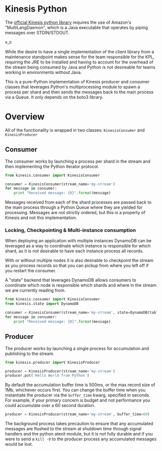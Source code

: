 # Kinesis Python

The [official Kinesis python library](https://github.com/awslabs/amazon-kinesis-client-python) requires the use of
Amazon's "MultiLangDaemon", which is a Java executable that operates by piping messages over STDIN/STDOUT.

ಠ\_ಠ

While the desire to have a single implementation of the client library from a maintenance standpoint makes sense for
the team responsible for the KPL, requiring the JRE to be installed and having to account for the overhead of the
stream being consumed by Java and Python is not desireable for teams working in environments without Java.

This is a pure-Python implementation of Kinesis producer and consumer classes that leverages Python's multiprocessing
module to spawn a process per shard and then sends the messages back to the main process via a Queue.  It only depends
on the boto3 library.


# Overview

All of the functionality is wrapped in two classes: `KinesisConsumer` and `KinesisProducer`

## Consumer

The consumer works by launching a process per shard in the stream and then implementing the Python iterator protocol.

```python
from kinesis.consumer import KinesisConsumer

consumer = KinesisConsumer(stream_name='my-stream')
for message in consumer:
    print "Received message: {0}".format(message)
```

Messages received from each of the shard processes are passed back to the main process through a Python Queue where
they are yielded for processing.  Messages are not strictly ordered, but this is a property of Kinesis and not this 
implementation.


### Locking, Checkpointing & Multi-instance consumption

When deploying an application with multiple instances DynamoDB can be leveraged as a way to coordinate which instance
is responsible for which shard, as it is not desirable to have each instance process all records.

With or without multiple nodes it is also desirable to checkpoint the stream as you process records so that you can
pickup from where you left off if you restart the consumer.

A "state" backend that leverages DynamoDB allows consumers to coordinate which node is responsible which shards and
where in the stream we are currently reading from.

```python
from kinesis.consumer import KinesisConsumer
from kinesis.state import DynamoDB

consumer = KinesisConsumer(stream_name='my-stream', state=DynamoDB(table_name='my-kinesis-state'))
for message in consumer:
    print "Received message: {0}".format(message)
```


## Producer

The producer works by launching a single process for accumulation and publishing to the stream.

```python
from kinesis.producer import KinesisProducer

producer = KinesisProducer(stream_name='my-stream')
producer.put('Hello World from Python')
```

By default the accumulation buffer time is 500ms, or the max record size of 1Mb, whichever occurs first.  You can
change the buffer time when you instantiate the producer via the `buffer_time` kwarg, specified in seconds.  For
example, if your primary concern is budget and not performance you could accumulate over a 60 second duration.

```python
producer = KinesisProducer(stream_name='my-stream', buffer_time=60)
```

The background process takes precaution to ensure that any accumulated messages are flushed to the stream at
shutdown time through signal handlers and the python atexit module, but it is not fully durable and if you were to
send a `kill -9` to the producer process any accumulated messages would be lost.
